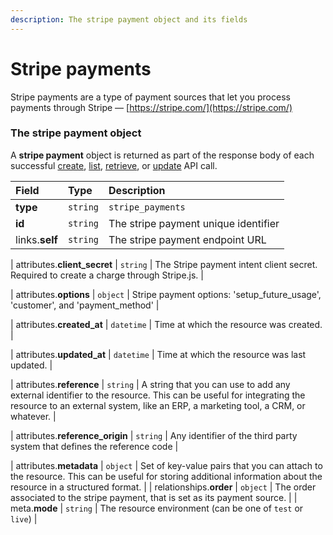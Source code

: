 ```yaml
---
description: The stripe payment object and its fields
---
```


# Stripe payments

Stripe payments are a type of payment sources that let you process payments through Stripe — [https://stripe.com/](https://stripe.com/)


### The stripe payment object

A **stripe payment** object is returned as part of the response body of each successful
[create](https://docs.commercelayer.io/api/resources/stripe_payments/create_stripe_payment),
[list](https://docs.commercelayer.io/api/resources/stripe_payments/list_stripe_payments),
[retrieve](https://docs.commercelayer.io/api/resources/stripe_payments/retrieve_stripe_payment),
or [update](https://docs.commercelayer.io/api/resources/stripe_payments/update_stripe_payment) API call.

| Field | Type | Description |
| :--- | :--- | :--- |
| **type** | `string` | `stripe_payments` |
| **id** | `string` | The stripe payment unique identifier |
| links.**self** | `string` | The stripe payment endpoint URL |

| attributes.**client_secret** | `string` | The Stripe payment intent client secret. Required to create a charge through Stripe.js. |

| attributes.**options** | `object` | Stripe payment options: 'setup_future_usage', 'customer', and 'payment_method' |

| attributes.**created_at** | `datetime` | Time at which the resource was created. |

| attributes.**updated_at** | `datetime` | Time at which the resource was last updated. |

| attributes.**reference** | `string` | A string that you can use to add any external identifier to the resource. This can be useful for integrating the resource to an external system, like an ERP, a marketing tool, a CRM, or whatever. |

| attributes.**reference_origin** | `string` | Any identifier of the third party system that defines the reference code |

| attributes.**metadata** | `object` | Set of key-value pairs that you can attach to the resource. This can be useful for storing additional information about the resource in a structured format. |
| relationships.**order** | `object` | The order associated to the stripe payment, that is set as its payment source. |
| meta.**mode** | `string` | The resource environment \(can be one of `test` or `live`\) |

